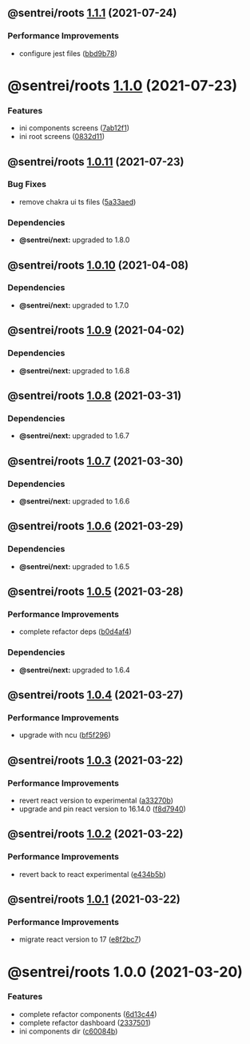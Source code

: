 ## @sentrei/roots [1.1.1](https://github.com/sentrei/sentrei/compare/@sentrei/roots@1.1.0...@sentrei/roots@1.1.1) (2021-07-24)

### Performance Improvements

- configure jest files ([bbd9b78](https://github.com/sentrei/sentrei/commit/bbd9b78525a3e0b69cd98644a67e2e94160fb1d1))

# @sentrei/roots [1.1.0](https://github.com/sentrei/sentrei/compare/@sentrei/roots@1.0.11...@sentrei/roots@1.1.0) (2021-07-23)

### Features

- ini components screens ([7ab12f1](https://github.com/sentrei/sentrei/commit/7ab12f106068c80b4354efc69f49423449a69b00))
- ini root screens ([0832d11](https://github.com/sentrei/sentrei/commit/0832d1141f0ab8ba6721c14112ba95d48e7344b7))

## @sentrei/roots [1.0.11](https://github.com/sentrei/sentrei/compare/@sentrei/roots@1.0.10...@sentrei/roots@1.0.11) (2021-07-23)

### Bug Fixes

- remove chakra ui ts files ([5a33aed](https://github.com/sentrei/sentrei/commit/5a33aedd8f2d13e9267a09bb4863615aa2571117))

### Dependencies

- **@sentrei/next:** upgraded to 1.8.0

## @sentrei/roots [1.0.10](https://github.com/sentrei/sentrei/compare/@sentrei/roots@1.0.9...@sentrei/roots@1.0.10) (2021-04-08)

### Dependencies

- **@sentrei/next:** upgraded to 1.7.0

## @sentrei/roots [1.0.9](https://github.com/sentrei/sentrei/compare/@sentrei/roots@1.0.8...@sentrei/roots@1.0.9) (2021-04-02)

### Dependencies

- **@sentrei/next:** upgraded to 1.6.8

## @sentrei/roots [1.0.8](https://github.com/sentrei/sentrei/compare/@sentrei/roots@1.0.7...@sentrei/roots@1.0.8) (2021-03-31)

### Dependencies

- **@sentrei/next:** upgraded to 1.6.7

## @sentrei/roots [1.0.7](https://github.com/sentrei/sentrei/compare/@sentrei/roots@1.0.6...@sentrei/roots@1.0.7) (2021-03-30)

### Dependencies

- **@sentrei/next:** upgraded to 1.6.6

## @sentrei/roots [1.0.6](https://github.com/sentrei/sentrei/compare/@sentrei/roots@1.0.5...@sentrei/roots@1.0.6) (2021-03-29)

### Dependencies

- **@sentrei/next:** upgraded to 1.6.5

## @sentrei/roots [1.0.5](https://github.com/sentrei/sentrei/compare/@sentrei/roots@1.0.4...@sentrei/roots@1.0.5) (2021-03-28)

### Performance Improvements

- complete refactor deps ([b0d4af4](https://github.com/sentrei/sentrei/commit/b0d4af47a9c4156fd24187ab78a8aa9607bd4b07))

### Dependencies

- **@sentrei/next:** upgraded to 1.6.4

## @sentrei/roots [1.0.4](https://github.com/sentrei/sentrei/compare/@sentrei/roots@1.0.3...@sentrei/roots@1.0.4) (2021-03-27)

### Performance Improvements

- upgrade with ncu ([bf5f296](https://github.com/sentrei/sentrei/commit/bf5f2966fc9cb75294d2b3f2355081a86a06c14a))

## @sentrei/roots [1.0.3](https://github.com/sentrei/sentrei/compare/@sentrei/roots@1.0.2...@sentrei/roots@1.0.3) (2021-03-22)

### Performance Improvements

- revert react version to experimental ([a33270b](https://github.com/sentrei/sentrei/commit/a33270bc053426f7b53305eca7ebe6b4076668f5))
- upgrade and pin react version to 16.14.0 ([f8d7940](https://github.com/sentrei/sentrei/commit/f8d794076af5c20033436b4eeae4729e2237f75c))

## @sentrei/roots [1.0.2](https://github.com/sentrei/sentrei/compare/@sentrei/roots@1.0.1...@sentrei/roots@1.0.2) (2021-03-22)

### Performance Improvements

- revert back to react experimental ([e434b5b](https://github.com/sentrei/sentrei/commit/e434b5bf19e7021e5b325140fdfa948f3cb750b9))

## @sentrei/roots [1.0.1](https://github.com/sentrei/sentrei/compare/@sentrei/roots@1.0.0...@sentrei/roots@1.0.1) (2021-03-22)

### Performance Improvements

- migrate react version to 17 ([e8f2bc7](https://github.com/sentrei/sentrei/commit/e8f2bc7089f1b52d9126af309b37dc48080a4421))

# @sentrei/roots 1.0.0 (2021-03-20)

### Features

- complete refactor components ([6d13c44](https://github.com/sentrei/sentrei/commit/6d13c44e7b58c1eee353a7c3b9e71edfaa764096))
- complete refactor dashboard ([2337501](https://github.com/sentrei/sentrei/commit/2337501423d8770572c232c858fac71c0599327c))
- ini components dir ([c60084b](https://github.com/sentrei/sentrei/commit/c60084b60ab6692d851372080135e05a0490454a))
